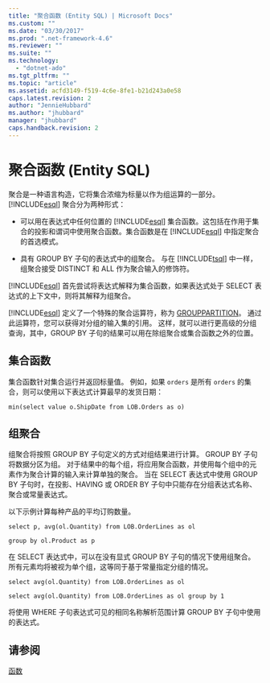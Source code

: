 ```yaml
---
title: "聚合函数 (Entity SQL) | Microsoft Docs"
ms.custom: ""
ms.date: "03/30/2017"
ms.prod: ".net-framework-4.6"
ms.reviewer: ""
ms.suite: ""
ms.technology: 
  - "dotnet-ado"
ms.tgt_pltfrm: ""
ms.topic: "article"
ms.assetid: acfd3149-f519-4c6e-8fe1-b21d243a0e58
caps.latest.revision: 2
author: "JennieHubbard"
ms.author: "jhubbard"
manager: "jhubbard"
caps.handback.revision: 2
---
```

# 聚合函数 (Entity SQL)
聚合是一种语言构造，它将集合浓缩为标量以作为组运算的一部分。  [!INCLUDE[esql](../../../../../../includes/esql-md.md)] 聚合分为两种形式：  
  
-   可以用在表达式中任何位置的 [!INCLUDE[esql](../../../../../../includes/esql-md.md)] 集合函数。这包括在作用于集合的投影和谓词中使用聚合函数。集合函数是在 [!INCLUDE[esql](../../../../../../includes/esql-md.md)] 中指定聚合的首选模式。  
  
-   具有 GROUP BY 子句的表达式中的组聚合。  与在 [!INCLUDE[tsql](../../../../../../includes/tsql-md.md)] 中一样，组聚合接受 DISTINCT 和 ALL 作为聚合输入的修饰符。  
  
 [!INCLUDE[esql](../../../../../../includes/esql-md.md)] 首先尝试将表达式解释为集合函数，如果表达式处于 SELECT 表达式的上下文中，则将其解释为组聚合。  
  
 [!INCLUDE[esql](../../../../../../includes/esql-md.md)] 定义了一个特殊的聚合运算符，称为 [GROUPPARTITION](../../../../../../docs/framework/data/adonet/ef/language-reference/grouppartition-entity-sql.md)。  通过此运算符，您可以获得对分组的输入集的引用。  这样，就可以进行更高级的分组查询，其中，GROUP BY 子句的结果可以用在除组聚合或集合函数之外的位置。  
  
## 集合函数  
 集合函数针对集合运行并返回标量值。  例如，如果 `orders` 是所有 `orders` 的集合，则可以使用以下表达式计算最早的发货日期：  
  
 `min(select value o.ShipDate from LOB.Orders as o)`  
  
## 组聚合  
 组聚合将按照 GROUP BY 子句定义的方式对组结果进行计算。  GROUP BY 子句将数据分区为组。  对于结果中的每个组，将应用聚合函数，并使用每个组中的元素作为聚合计算的输入来计算单独的聚合。  当在 SELECT 表达式中使用 GROUP BY 子句时，在投影、HAVING 或 ORDER BY 子句中只能存在分组表达式名称、聚合或常量表达式。  
  
 以下示例计算每种产品的平均订购数量。  
  
 `select p, avg(ol.Quantity) from LOB.OrderLines as ol`  
  
 `group by ol.Product as p`  
  
 在 SELECT 表达式中，可以在没有显式 GROUP BY 子句的情况下使用组聚合。  所有元素均将被视为单个组，这等同于基于常量指定分组的情况。  
  
 `select avg(ol.Quantity) from LOB.OrderLines as ol`  
  
 `select avg(ol.Quantity) from LOB.OrderLines as ol group by 1`  
  
 将使用 WHERE 子句表达式可见的相同名称解析范围计算 GROUP BY 子句中使用的表达式。  
  
## 请参阅  
 [函数](../../../../../../docs/framework/data/adonet/ef/language-reference/functions-entity-sql.md)